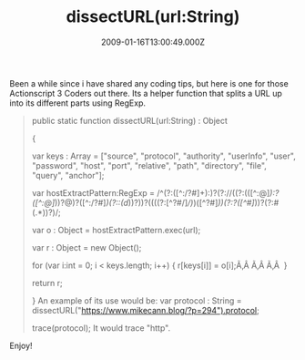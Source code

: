 ﻿---
coverImage: /images/fallback-post-header.png
date: '2009-01-16T13:00:49.000Z'
tags: []
title: 'dissectURL(url:String)'
oldUrl: /actionscript/dissecturlurlstring
---

Been a while since i have shared any coding tips, but here is one for those Actionscript 3 Coders out there. Its a helper function that splits a URL up into its different parts using RegExp.<!-- more -->

> public static function dissectURL(url:String) : Object
>
> {
>
> var keys : Array = ["source", "protocol", "authority", "userInfo", "user", "password", "host", "port", "relative", "path", "directory", "file", "query", "anchor"];
>
> var hostExtractPattern:RegExp = /^(?:([^:/?#]+):)?(?://((?:(([^:@]_):?([^:@]_))?@)?([^:/?#]_)(?::(d_))?))?((((?:[^?#/]_/)_)([^?#]_))(?:?([^#]_))?(?:#(.\*))?)/;
>
> var o : Object = hostExtractPattern.exec(url);
>
> var r : Object = new Object();
>
> for (var i:int = 0; i < keys.length; i++) { r[keys[i]] = o[i];Ã‚Â Ã‚Â Ã‚Â  }
>
> return r;
>
> }
> An example of its use would be:
> var protocol : String = dissectURL("https://www.mikecann.blog/?p=294").protocol;
>
> trace(protocol);
> It would trace "http".

Enjoy!
